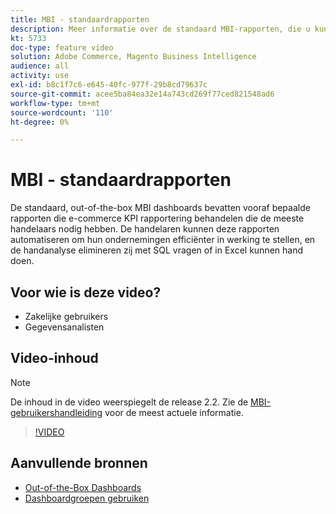 ```yaml
---
title: MBI - standaardrapporten
description: Meer informatie over de standaard MBI-rapporten, die u kunt raadplegen.
kt: 5733
doc-type: feature video
solution: Adobe Commerce, Magento Business Intelligence
audience: all
activity: use
exl-id: b8c1f7c6-e645-40fc-977f-29b8cd79637c
source-git-commit: acee5ba84ea32e14a743cd269f77ced821548ad6
workflow-type: tm+mt
source-wordcount: '110'
ht-degree: 0%

---
```


# MBI - standaardrapporten

De standaard, out-of-the-box MBI dashboards bevatten vooraf bepaalde rapporten die e-commerce KPI rapportering behandelen die de meeste handelaars nodig hebben. De handelaren kunnen deze rapporten automatiseren om hun ondernemingen efficiënter in werking te stellen, en de handanalyse elimineren zij met SQL vragen of in Excel kunnen hand doen.

## Voor wie is deze video?

- Zakelijke gebruikers
- Gegevensanalisten

## Video-inhoud

>[!NOTE]
>
>De inhoud in de video weerspiegelt de release 2.2. Zie de [MBI-gebruikershandleiding](https://docs.magento.com/mbi/) voor de meest actuele informatie.

>[!VIDEO](https://video.tv.adobe.com/v/35987?quality=12&learn=on)

## Aanvullende bronnen

- [Out-of-the-Box Dashboards](https://docs.magento.com/mbi/data-user/dashboards/dashboards-pro.html)
- [Dashboardgroepen gebruiken](https://docs.magento.com/mbi/data-user/dashboards/using-dashboard-groups.html)
